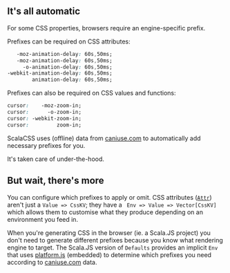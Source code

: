 ## It's all automatic

For some CSS properties, browsers require an engine-specific prefix.

Prefixes can be required on CSS attributes:
```css
   -moz-animation-delay: 60s,50ms;
   -moz-animation-delay: 60s,50ms;
     -o-animation-delay: 60s,50ms;
-webkit-animation-delay: 60s,50ms;
        animation-delay: 60s,50ms;
```

Prefixes can also be required on CSS values and functions:
```css
cursor:    -moz-zoom-in;
cursor:      -o-zoom-in;
cursor: -webkit-zoom-in;
cursor:         zoom-in;

```

ScalaCSS uses (offline) data from [caniuse.com](http://caniuse.com/) to
automatically add necessary prefixes for you.

It's taken care of under-the-hood.

## But wait, there's more

You can configure which prefixes to apply or omit.
CSS attributes ([`Attr`](https://github.com/japgolly/scalacss/blob/master/core/src/main/scala/japgolly/scalacss/Attr.scala))
aren't just a `Value => CssKV`; they have a ` Env => Value => Vector[CssKV]`
which allows them to customise what they produce depending on an environment
you feed in.

When you're generating CSS in the browser (ie. a Scala.JS project)
you don't need to generate different prefixes because you know what
rendering engine to target.
The Scala.JS version of `Defaults` provides an implicit `Env` that uses
[platform.js](https://github.com/bestiejs/platform.js/) (embedded)
to determine which prefixes you need according to [caniuse.com](http://caniuse.com/) data.
